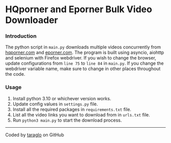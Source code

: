 # HQporner and Eporner Bulk Video Downloader

### Introduction
The python script in `main.py` downloads multiple videos concurrently from [hqporner.com](https://hqporner.com) and [eporner.com](https://www.eporner.com).
The program is built using asyncio, aiohttp and selenium with Firefox webdriver. If you wish to change the browser, update configurations from `line 75` to `line 84` in `main.py`.
If you change the webdriver variable name, make sure to change in other places throughout the code.

### Usage
1. Install python 3.10 or whichever version works.  
2. Update config values in `settings.py` file.  
3. Install all the required packages in `requirements.txt` file.  
4. List all the video links you want to download from in `urls.txt` file.
5. Run `python3 main.py` to start the download process.

---
Coded by [taraglo](https://www.github.com/taraglo) on GitHub
